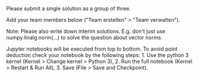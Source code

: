 Please submit a single solution as a group of three.

Add your team members below ("Team erstellen" > "Team verwalten").

Note: 
Please also write down interim solutions. E.g. don't just use
numpy.linalg.norm(...) to solve the question about vector norms.

Jupyter notebooks will be executed from top to bottom. To avoid point deduction check your notebook by the
following steps: 1. Use the python 3 kernel (Kernel > Change kernel > Python 3), 2. Run the full
notebook (Kernel > Restart & Run All), 3. Save (File > Save and Checkpoint).
